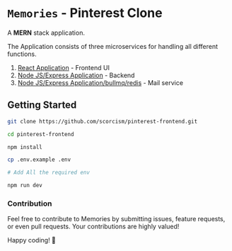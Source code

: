 # `Memories` - Pinterest Clone

A **MERN** stack application.

The Application consists of three microservices for handling all different functions.
1. [React Application](https://github.com/scorcism/pinterest-frontend) - Frontend UI
2. [Node JS/Express  Application](https://github.com/scorcism/pinterest-backend) - Backend 
3. [Node JS/Express  Application/bullmq/redis](https://github.com/scorcism/express-mail-queue) - Mail service

## Getting Started

```bash
git clone https://github.com/scorcism/pinterest-frontend.git

cd pinterest-frontend

npm install 

cp .env.example .env

# Add All the required env

npm run dev
```
### Contribution
Feel free to contribute to Memories by submitting issues, feature requests, or even pull requests. Your contributions are highly valued!


Happy coding! 🚀
